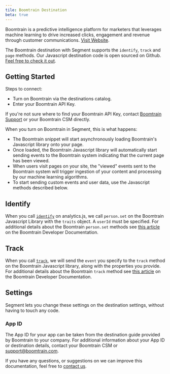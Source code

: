 ```yaml
---
tile: Boomtrain Destination
beta: true
---
```


Boomtrain is a predictive intelligence platform for marketers that leverages machine learning to drive increased clicks, engagement and revenue through customer communications. [Visit Website](http://boomtrain.com).

The Boomtrain destination with Segment supports the `identify`, `track` and `page` methods.  Our Javascript destination code is open sourced on Github. [Feel free to check it out](https://github.com/boomtrain/segmentio_integration).

## Getting Started

Steps to connect:
 - Turn on Boomtrain via the destinations catalog.
 - Enter your Boomtrain API Key.

If you're not sure where to find your Boomtrain API Key, contact [Boomtrain Support](mailto:support@boomtrain.com) or your Boomtrain CSM directly.

When you turn on Boomtrain in Segment, this is what happens:
- The Boomtrain snippet will start asynchronously loading Boomtrain's Javascript library onto your page.
- Once loaded, the Boomtrain Javascript library will automatically start sending events to the Boomtrain system indicating that the current page has been viewed.
- When users visit pages on your site, the "viewed" events sent to the Boomtrain system will trigger ingestion of your content and processing by our machine learning algorithms.
- To start sending custom events and user data, use the Javascript methods described below.

## Identify

When you call [`identify`](/docs/spec/identify/) on analytics.js, we call `person.set` on the Boomtrain Javascript Library with the `traits` object. A `userId` must be specified.  For additional details about the Boomtrain `person.set` methods see [this article](https://boomtrain.readme.io/docs/personset-attributes-callback) on the Boomtrain Developer Documentation.

## Track

When you call [`track`](/docs/spec/track/), we will send the `event` you specify to the `track` method on the Boomtrain Javascript library, along with the properties you provide.  For additional details about the Boomtrain `track` method see [this article](https://boomtrain.readme.io/docs/track-an-activity-1) on the Boomtrain Developer Documentation.

## Settings

Segment lets you change these settings on the destination settings, without having to touch any code.

### App ID
The App ID for your app can be taken from the destination guide provided by Boomtrain to your company.  For additional information about your App ID or destination details, contact your Boomtrain CSM or [support@boomtrain.com](mailto:support@boomtrain.com).


If you have any questions, or suggestions on we can improve this documentation, feel free to [contact us](http://boomtrain.com/contact/).
